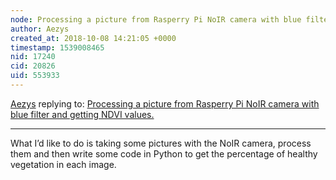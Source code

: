 ```yaml
---
node: Processing a picture from Rasperry Pi NoIR camera with blue filter and getting NDVI values.
author: Aezys
created_at: 2018-10-08 14:21:05 +0000
timestamp: 1539008465
nid: 17240
cid: 20826
uid: 553933
---
```




[Aezys](../profile/Aezys) replying to: [Processing a picture from Rasperry Pi NoIR camera with blue filter and getting NDVI values.](../notes/Aezys/10-07-2018/processing-a-picture-from-rasperry-pi-noir-camera-with-blue-filter-and-getting-ndvi-values)

----
What I’d like to do is taking some pictures with the NoIR camera, process them and then write some code in Python to get the percentage of healthy vegetation in each image.